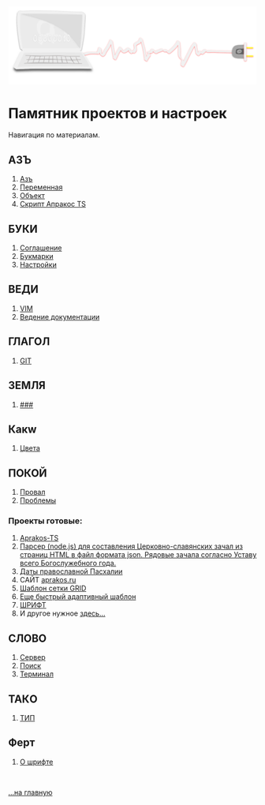 <span id='navi-img' class="img" onclick="imgResize()">![img](./assets/svg/comp-2.svg)</span>

# Памятник проектов и настроек <span id="n1"></span>

<!-- - [ ] description нужно добавить общий ознакомительный (цель сайта) -->

Навигация по материалам.

## АЗЪ

1. [Азъ](az#navi)
1. [Переменная](az-peremennaya#navi)
1. [Объект](az-object#navi)
2. [Скрипт Апракос TS](az-apr-ts#navi)
<!-- 2. [My English](abc/readme) -->

## БУКИ

1. [Соглашение](buki#navi)
2. [Букмарки](buki-bukmarki#navi)
3. [Настройки](buki-set#navi)

## ВЕДИ

1. [VIM](vedi-vim#navi)
2. [Ведение документации](vedi-documents#navi)

## ГЛАГОЛ

1. [GIT](glagol-git#navi)

## ЗЕМЛЯ

1. [###](#navi)

## Какw

1. [Цвета](kakw-colors#navi)



## ПОКОЙ

1. [Провал](pokoy-proval#navi)
2. [Проблемы](problems.md#navi)


### Проекты готовые:

  1. [Aprakos-TS](https://docs.a374.ru/aprakos-ts/)
  2. [Парсер (node.js) для составления Церковно-славянских зачал из страниц HTML в файл формата json. Рядовые зачала согласно Уставу всего Богослужебного года.](https://github.com/a374ru/aprakos-json)
  3. [Даты православной Пасхалии](https://docs.a374.ru/orthodox_easter_list/)
  4. САЙТ [aprakos.ru](https://docs.a374.ru/aprakos.ru)
  5. [Шаблон сетки GRID](https://docs.a374.ru/gridmonth/)
  6. [Еще быстрый адаптивный шаблон](https://docs.a374.ru/template-grid/)
  7. [ШРИФТ](https://docs.a374.ru/fontstest/)
  8. И другое нужное [здесь…](https://github.com/a374ru?tab=repositories)


## СЛОВО

1. [Сервер](slovo-server#navi)
2. [Поиск](search-result#navi)
3. [Терминал](slovo-shell#navi)

## ТАКO

1. [ТИП](tako-type#navi)

## Ферт

1. [О шрифте](fert-font#navi)

<!-- <br>

Почитать *полностью* c полной навигацией лучше [здесь …](https://a374ru.readthedocs.io) -->

<br>

[…на главную](/)

<br>
